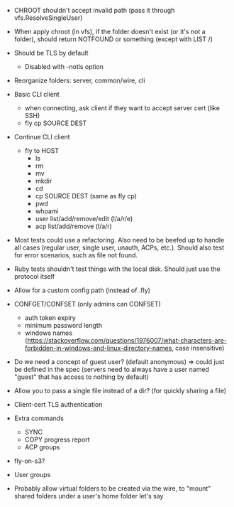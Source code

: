 - CHROOT shouldn't accept invalid path (pass it through vfs.ResolveSingleUser)
- When apply chroot (in vfs), if the folder doesn't exist (or it's not a folder),
  should return NOTFOUND or something (except with LIST /)
- Should be TLS by default
    - Disabled with -notls option
- Reorganize folders: server, common/wire, cli
- Basic CLI client
    - when connecting, ask client if they want to accept server cert (like SSH)
    - fly cp SOURCE DEST

- Continue CLI client
    - fly to HOST
        - ls
        - rm
        - mv
        - mkdir
        - cd
        - cp SOURCE DEST (same as fly cp)
        - pwd
        - whoami
        - user list/add/remove/edit (l/a/r/e)
        - acp list/add/remove (l/a/r)
- Most tests could use a refactoring. Also need to be beefed up to handle all cases (regular user, single user, unauth, ACPs, etc.). Should also test for error scenarios, such as file not found.
- Ruby tests shouldn't test things with the local disk. Should just use the protocol itself
- Allow for a custom config path (instead of .fly)
- CONFGET/CONFSET (only admins can CONFSET)
    * auth token expiry
    * minimum password length
    * windows names (https://stackoverflow.com/questions/1976007/what-characters-are-forbidden-in-windows-and-linux-directory-names, case insensitive)
- Do we need a concept of guest user? (default anonymous)
  => could just be defined in the spec (servers need to always have a user named "guest" that has access to nothing by default)
- Allow you to pass a single file instead of a dir? (for quickly sharing a file)
- Client-cert TLS authentication
- Extra commands
    - SYNC
    - COPY progress report
    - ACP groups
- fly-on-s3?
- User groups
- Probably allow virtual folders to be created via the wire,
to "mount" shared folders under a user's home folder let's say

